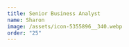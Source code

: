 ```yaml
---
title: Senior Business Analyst
name: Sharon
image: /assets/icon-5355896__340.webp
order: "25"
---
```

